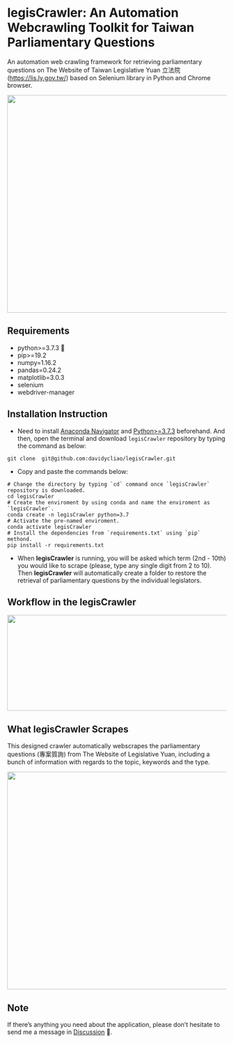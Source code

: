# legisCrawler: An Automation Webcrawling Toolkit for Taiwan Parliamentary Questions

An automation web crawling framework for retrieving parliamentary questions on The Website of Taiwan Legislative Yuan 立法院 (https://lis.ly.gov.tw/) based on Selenium library in Python and Chrome browser. 


<p align="center">
  <img width="700" height="500" src="https://raw.githack.com/davidycliao/legisCrawler/main/images/image1.png" >
</p>


## Requirements
- python>=3.7.3 🐍
- pip>=19.2
- numpy=1.16.2
- pandas=0.24.2
- matplotlib=3.0.3
- selenium
- webdriver-manager

## Installation Instruction

- Need to install [Anaconda Navigator](https://www.anaconda.com/products/individual-b) and [Python>=3.7.3](https://www.python.org/downloads/release/python-3810/) beforehand. And then, open the terminal and download `legisCrawler` repository by typing the command as below:
```
git clone  git@github.com:davidycliao/legisCrawler.git
```

- Copy and paste the commands below:
```
# Change the directory by typing `cd` command once `legisCrawler` repository is downloaded.
cd legisCrawler
# Create the enviroment by using conda and name the enviroment as `legisCrawler`.
conda create -n legisCrawler python=3.7 
# Activate the pre-named enviroment. 
conda activate legisCrawler 
# Install the dependencies from `requirements.txt` using `pip` methond.
pip install -r requirements.txt   
```

- When **legisCrawler** is running, you will be asked which term (2nd - 10th) you would like to scrape (please, type any single digit from 2 to 10). Then **legisCrawler** will automatically create a folder to restore the retrieval of parliamentary questions by the individual legislators.  


## Workflow in the **legisCrawler**

<p align="center">
  <img width="700" height="220" src="https://raw.githack.com/davidycliao/legisCrawler/main/images/image4.png" >
</p>


## What **legisCrawler** Scrapes
This designed crawler automatically webscrapes the parliamentary questions (專案質詢) from The Website of Legislative Yuan, including a bunch of information with regards to the topic, keywords and the type. 
<p align="center">
  <img width="700" height="500" src="https://raw.githack.com/davidycliao/legisCrawler/main/images/image3.png" >
</p>


## Note
If there’s anything you need about the application, please don’t hesitate to send me a message in [Discussion](https://github.com/davidycliao/legisCrawler/discussions) 📣. 



